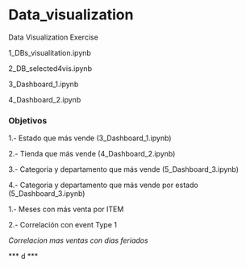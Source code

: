# Data_visualization
Data Visualization Exercise

1_DBs_visualitation.ipynb

2_DB_selected4vis.ipynb

3_Dashboard_1.ipynb

4_Dashboard_2.ipynb


### Objetivos

1.- Estado que más vende (3_Dashboard_1.ipynb)

2.- Tienda que más vende (4_Dashboard_2.ipynb)

3.- Categoria y departamento que más vende (5_Dashboard_3.ipynb)

4.- Categoria y departamento que más vende por estado (5_Dashboard_3.ipynb)


1.- Meses con más venta por ITEM

2.- Correlación con event Type 1

*Correlacion mas ventas con dias feriados*

*** d ***
